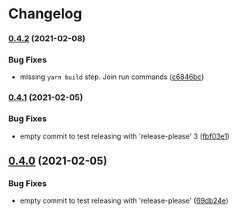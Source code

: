 # Changelog

### [0.4.2](https://www.github.com/forcedotcom/soql-language-server/compare/v0.4.1...v0.4.2) (2021-02-08)


### Bug Fixes

* missing `yarn build` step. Join run commands ([c6846bc](https://www.github.com/forcedotcom/soql-language-server/commit/c6846bc34d14d39f2477abb575cdc0a61c5a0d94))

### [0.4.1](https://www.github.com/forcedotcom/soql-language-server/compare/v0.4.0...v0.4.1) (2021-02-05)


### Bug Fixes

* empty commit to test releasing with 'release-please' 3 ([fbf03e1](https://www.github.com/forcedotcom/soql-language-server/commit/fbf03e17f26bc86b3442a38aa05f413fe6c98b7e))

## [0.4.0](https://www.github.com/forcedotcom/soql-language-server/compare/v0.3.4...v0.4.0) (2021-02-05)


### Bug Fixes

* empty commit to test releasing with 'release-please' ([69db24e](https://www.github.com/forcedotcom/soql-language-server/commit/69db24ea1f3844d9e07edca508a1d95f5e9baab1))
